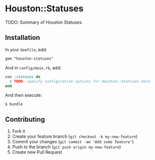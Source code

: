 # Houston::Statuses

TODO: Summary of Houston Statuses.


## Installation

In your `Gemfile`, add:

    gem "houston-statuses"

And in `config/main.rb`, add:

```ruby
use :statuses do
  # TODO: specify configuration options for Houston::Statuses here
end
```

And then execute:

    $ bundle


## Contributing

1. Fork it
2. Create your feature branch (`git checkout -b my-new-feature`)
3. Commit your changes (`git commit -am 'Add some feature'`)
4. Push to the branch (`git push origin my-new-feature`)
5. Create new Pull Request

